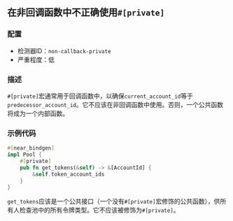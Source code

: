 ## 在非回调函数中不正确使用`#[private]`

### 配置

* 检测器ID：`non-callback-private`
* 严重程度：低

### 描述

`#[private]`宏通常用于回调函数中，以确保`current_account_id`等于`predecessor_account_id`。它不应该在非回调函数中使用。否则，一个公共函数将成为一个内部函数。

### 示例代码

```rust
#[near_bindgen]
impl Pool {
    #[private]
    pub fn get_tokens(&self) -> &[AccountId] {
        &self.token_account_ids
    }
}
```

`get_tokens`应该是一个公共接口（一个没有`#[private]`宏修饰的公共函数），供所有人检查池中的所有令牌类型。它不应该被修饰为`#[private]`。
